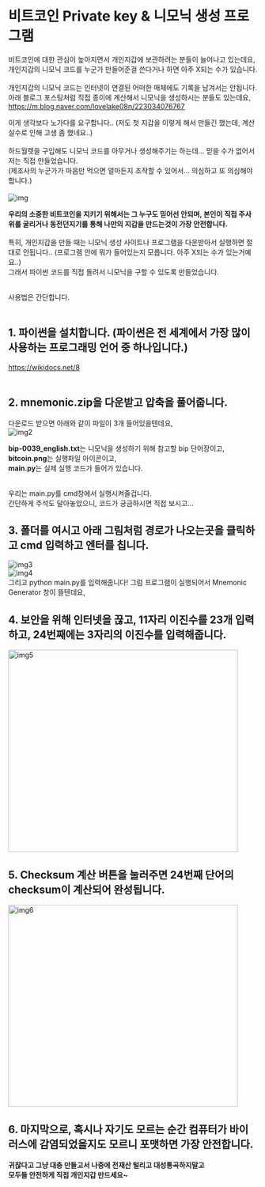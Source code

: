# 비트코인 Private key & 니모닉 생성 프로그램

비트코인에 대한 관심이 높아지면서 개인지갑에 보관하려는 분들이 늘어나고 있는데요,<br/>
개인지갑의 니모닉 코드를 누군가 만들어준걸 쓴다거나 하면 아주 X되는 수가 있습니다.<br/><br/>
개인지갑의 니모닉 코드는 인터넷이 연결된 어떠한 매체에도 기록을 남겨서는 안됩니다.<br/>
아래 블로그 포스팅처럼 직접 종이에 계산해서 니모닉을 생성하시는 분들도 있는데요,<br/>
https://m.blog.naver.com/lovelake08n/223034076767<br/>

이게 생각보다 노가다를 요구합니다.. (저도 첫 지갑을 이렇게 해서 만들긴 했는데, 계산 실수로 인해 고생 좀 했네요..)<br/><br/>
하드월렛을 구입해도 니모닉 코드를 아무거나 생성해주기는 하는데... 믿을 수가 없어서 저는 직접 만들었습니다.<br/>
(제조사의 누군가가 마음만 먹으면 얼마든지 조작할 수 있어서... 의심하고 또 의심해야 합니다.)<br/><br/>
![img](https://img1.daumcdn.net/thumb/R1280x0/?scode=mtistory2&fname=https%3A%2F%2Fblog.kakaocdn.net%2Fdn%2Fbrj3mp%2FbtsGeus3ajr%2FInV7PK6nECJzHNbG5SBvf1%2Fimg.png)<br/>

**우리의 소중한 비트코인을 지키기 위해서는 그 누구도 믿어선 안되며, 본인이 직접 주사위를 굴리거나 동전던지기를 통해 나만의 지갑을 만드는것이 가장 안전합니다.<br/><br/>**
특히, 개인지갑을 만들 때는 니모닉 생성 사이트나 프로그램을 다운받아서 실행하면 절대로 안됩니다.. (프로그램 안에 뭐가 들어있는지 모릅니다. 아주 X되는 수가 있는거예요..)<br/>
그래서 파이썬 코드를 직접 돌려서 니모닉을 구할 수 있도록 만들었습니다.<br/><br/>

사용법은 간단합니다.<br/><br/>

## 1. 파이썬을 설치합니다. (파이썬은 전 세계에서 가장 많이 사용하는 프로그래밍 언어 중 하나입니다.)<br/> ##
https://wikidocs.net/8<br/><br/>

## 2. mnemonic.zip을 다운받고 압축을 풀어줍니다.<br/> ##
다운로드 받으면 아래와 같이 파일이 3개 들어있을텐데요,<br/>
![img2](https://img1.daumcdn.net/thumb/R1280x0/?scode=mtistory2&fname=https%3A%2F%2Fblog.kakaocdn.net%2Fdn%2FZ5Iyw%2FbtsGeJ4yzoH%2FdLuNbQDShbDhhEMJxs7p31%2Fimg.png)<br/>

**bip-0039_english.txt**는 니모닉을 생성하기 위해 참고할 bip 단어장이고,<br/>
**bitcoin.png**는 실행파일 아이콘이고,<br/>
**main.py**는 실제 실행 코드가 들어가 있습니다.<br/><br/>

우리는 main.py를 cmd창에서 실행시켜줄겁니다.<br/>
간단하게 주석도 달아놓았으니, 코드가 궁금하시면 직접 보시고...<br/>

## 3. 폴더를 여시고 아래 그림처럼 경로가 나오는곳을 클릭하고 cmd 입력하고 엔터를 칩니다.</br> ##
![img3](https://img1.daumcdn.net/thumb/R1280x0/?scode=mtistory2&fname=https%3A%2F%2Fblog.kakaocdn.net%2Fdn%2FuW6bx%2FbtsF2FIY7no%2F668A1Z9FshuwaoeVlEKzck%2Fimg.png)<br/>
![img4](https://img1.daumcdn.net/thumb/R1280x0/?scode=mtistory2&fname=https%3A%2F%2Fblog.kakaocdn.net%2Fdn%2F2bsyR%2FbtsGf9IflV5%2Fu4pQWYnn0461IuAKxUAiJ0%2Fimg.png)<br/>
그리고 python main.py를 입력해줍니다!
그럼 프로그램이 실행되어서 Mnemonic Generator 창이 뜰텐데요,

## 4. 보안을 위해 인터넷을 끊고, 11자리 이진수를 23개 입력하고, 24번째에는 3자리의 이진수를 입력해줍니다.<br/> ##
<img src="https://img1.daumcdn.net/thumb/R1280x0/?scode=mtistory2&fname=https%3A%2F%2Fblog.kakaocdn.net%2Fdn%2Fb4Ucne%2FbtsGd7EYQWq%2FkAbB54xWd5gkBvowOaKBf0%2Fimg.png" alt="img5" width="464" height="409">
<br/>

## 5. Checksum 계산 버튼을 눌러주면 24번째 단어의 checksum이 계산되어 완성됩니다.<br/> ##
<img src="https://img1.daumcdn.net/thumb/R1280x0/?scode=mtistory2&fname=https%3A%2F%2Fblog.kakaocdn.net%2Fdn%2FbG8weX%2FbtsGewxEYKq%2F9To98oPR0fvjBieREEMbL1%2Fimg.png" alt="img6" width="464" height="409">

## 6. 마지막으로, 혹시나 자기도 모르는 순간 컴퓨터가 바이러스에 감염되었을지도 모르니 포맷하면 가장 안전합니다.<br/> ##

**귀찮다고 그냥 대충 만들고서 나중에 전재산 털리고 대성통곡하지말고<br/>**
**모두들 안전하게 직접 개인지갑 만드세요~<br/>**


